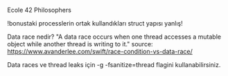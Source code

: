 Ecole 42 Philosophers

!bonustaki processlerin ortak kullandıkları struct yapısı yanlış!

Data race nedir?
"A data race occurs when one thread accesses a mutable object while another thread is writing to it." 
source: https://www.avanderlee.com/swift/race-condition-vs-data-race/

Data races ve thread leaks için -g -fsanitize=thread flagini kullanabilirsiniz.
